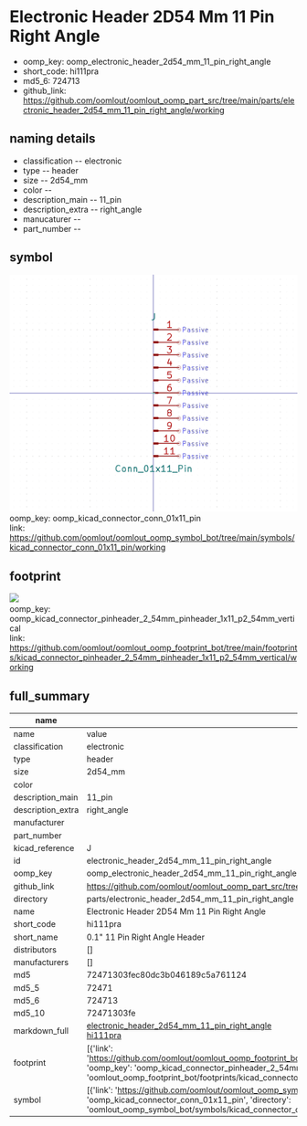 # Electronic Header 2D54 Mm 11 Pin Right Angle

  
* oomp_key: oomp_electronic_header_2d54_mm_11_pin_right_angle 
* short_code: hi111pra
* md5_6: 724713  
* github_link: https://github.com/oomlout/oomlout_oomp_part_src/tree/main/parts/electronic_header_2d54_mm_11_pin_right_angle/working  
## naming details
* classification -- electronic
* type -- header
* size -- 2d54_mm
* color -- 
* description_main -- 11_pin
* description_extra -- right_angle
* manucaturer -- 
* part_number -- 



## symbol

![](symbol/0/working/working_600.png)  
oomp_key: oomp_kicad_connector_conn_01x11_pin  
link: https://github.com/oomlout/oomlout_oomp_symbol_bot/tree/main/symbols/kicad_connector_conn_01x11_pin/working  

## footprint

![](footprint/0/working/working_600.png)  
oomp_key: oomp_kicad_connector_pinheader_2_54mm_pinheader_1x11_p2_54mm_vertical  
link: https://github.com/oomlout/oomlout_oomp_footprint_bot/tree/main/footprints/kicad_connector_pinheader_2_54mm_pinheader_1x11_p2_54mm_vertical/working  

## full_summary
| name | value | 
| --- | --- | 
| name | value | 
| classification | electronic | 
| type | header | 
| size | 2d54_mm | 
| color |  | 
| description_main | 11_pin | 
| description_extra | right_angle | 
| manufacturer |  | 
| part_number |  | 
| kicad_reference | J | 
| id | electronic_header_2d54_mm_11_pin_right_angle | 
| oomp_key | oomp_electronic_header_2d54_mm_11_pin_right_angle | 
| github_link | https://github.com/oomlout/oomlout_oomp_part_src/tree/main/parts/electronic_header_2d54_mm_11_pin_right_angle/working | 
| directory | parts/electronic_header_2d54_mm_11_pin_right_angle | 
| name | Electronic Header 2D54 Mm 11 Pin Right Angle | 
| short_code | hi111pra | 
| short_name | 0.1" 11 Pin Right Angle Header | 
| distributors | [] | 
| manufacturers | [] | 
| md5 | 72471303fec80dc3b046189c5a761124 | 
| md5_5 | 72471 | 
| md5_6 | 724713 | 
| md5_10 | 72471303fe | 
| markdown_full | [electronic_header_2d54_mm_11_pin_right_angle](https://github.com/oomlout/oomlout_oomp_part_src/tree/main/parts/electronic_header_2d54_mm_11_pin_right_angle/working)<br>[hi111pra](https://github.com/oomlout/oomlout_oomp_part_src/tree/main/parts/electronic_header_2d54_mm_11_pin_right_angle/working)<br> | 
| footprint | [{'link': 'https://github.com/oomlout/oomlout_oomp_footprint_bot/tree/main/foootprntss/kicad_connector_pinheader_2_54mm_pinheader_1x11_p2_54mm_vertical', 'oomp_key': 'oomp_kicad_connector_pinheader_2_54mm_pinheader_1x11_p2_54mm_vertical', 'directory': 'oomlout_oomp_footprint_bot/footprints/kicad_connector_pinheader_2_54mm_pinheader_1x11_p2_54mm_vertical//working/working.kicad_mod'}] | 
| symbol | [{'link': 'https://github.com/oomlout/oomlout_oomp_symbol_bot/tree/main/symbols/kicad_connector_conn_01x11_pin', 'oomp_key': 'oomp_kicad_connector_conn_01x11_pin', 'directory': 'oomlout_oomp_symbol_bot/symbols/kicad_connector_conn_01x11_pin//working/working.kicad_sym'}] | 
